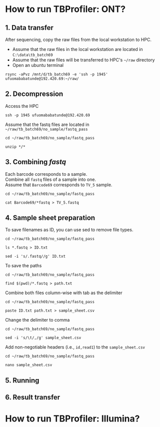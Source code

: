 # How to run TBProfiler: ONT?

## 1.   Data transfer
After sequencing, copy the raw files from the local workstation to HPC. </br>
-   Assume that the raw files in the local workstation are located in `C:\data\tb_batch69`
-   Assume that the raw files will be transferred to HPC's `~/raw` directory
-   Open an ubuntu terminal
```
rsync -aPvz /mnt/d/tb_batch69 -e 'ssh -p 1945' ufuomababatunde@192.420.69:~/raw/
```


## 2.   Decompression
Access the HPC
```
ssh -p 1945 ufuomababatunde@192.420.69
```

Assume that the fastq files are located in `~/raw/tb_batch69/no_sample/fastq_pass`
```
cd ~/raw/tb_batch69/no_sample/fastq_pass

unzip */*
```


## 3.   Combining *fastq*
Each barcode corresponds to a sample. </br>
Combine all `fastq` files of a sample into one. </br>
Assume that `Barcode69` corresponds to `TV_5` sample.

```
cd ~/raw/tb_batch69/no_sample/fastq_pass

cat Barcode69/*fastq > TV_5.fastq
```


## 4.   Sample sheet preparation
To save filenames as ID, you can use sed to remove file types.

```
cd ~/raw/tb_batch69/no_sample/fastq_pass

ls *.fastq > ID.txt

sed -i 's/.fastq//g' ID.txt
```

To save the paths
```
cd ~/raw/tb_batch69/no_sample/fastq_pass

find $(pwd)/*.fastq > path.txt
```

Combine both files column-wise with tab as the delimiter
```
cd ~/raw/tb_batch69/no_sample/fastq_pass

paste ID.txt path.txt > sample_sheet.csv
```

Change the delimiter to comma
```
cd ~/raw/tb_batch69/no_sample/fastq_pass

sed -i 's/\t/,/g' sample_sheet.csv
```

Add non-negotiable headers (i.e., `id,read1`) to the `sample_sheet.csv` </br>
```
cd ~/raw/tb_batch69/no_sample/fastq_pass

nano sample_sheet.csv
```


## 5.   Running


## 6.   Result transfer


# How to run TBProfiler: Illumina?

